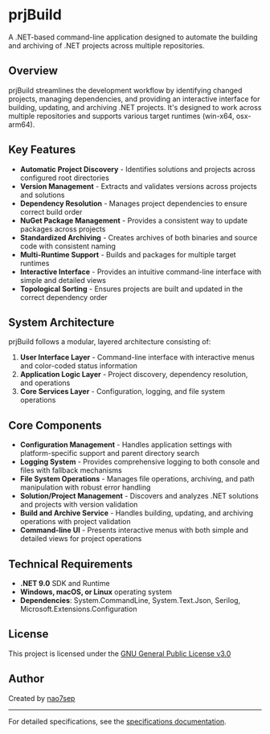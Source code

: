 ﻿# prjBuild

A .NET-based command-line application designed to automate the building and archiving of .NET projects across multiple repositories.

## Overview

prjBuild streamlines the development workflow by identifying changed projects, managing dependencies, and providing an interactive interface for building, updating, and archiving .NET projects. It's designed to work across multiple repositories and supports various target runtimes (win-x64, osx-arm64).

## Key Features

- **Automatic Project Discovery** - Identifies solutions and projects across configured root directories
- **Version Management** - Extracts and validates versions across projects and solutions
- **Dependency Resolution** - Manages project dependencies to ensure correct build order
- **NuGet Package Management** - Provides a consistent way to update packages across projects
- **Standardized Archiving** - Creates archives of both binaries and source code with consistent naming
- **Multi-Runtime Support** - Builds and packages for multiple target runtimes
- **Interactive Interface** - Provides an intuitive command-line interface with simple and detailed views
- **Topological Sorting** - Ensures projects are built and updated in the correct dependency order

## System Architecture

prjBuild follows a modular, layered architecture consisting of:

1. **User Interface Layer** - Command-line interface with interactive menus and color-coded status information
2. **Application Logic Layer** - Project discovery, dependency resolution, and operations
3. **Core Services Layer** - Configuration, logging, and file system operations

## Core Components

- **Configuration Management** - Handles application settings with platform-specific support and parent directory search
- **Logging System** - Provides comprehensive logging to both console and files with fallback mechanisms
- **File System Operations** - Manages file operations, archiving, and path manipulation with robust error handling
- **Solution/Project Management** - Discovers and analyzes .NET solutions and projects with version validation
- **Build and Archive Service** - Handles building, updating, and archiving operations with project validation
- **Command-line UI** - Presents interactive menus with both simple and detailed views for project operations

## Technical Requirements

- **.NET 9.0** SDK and Runtime
- **Windows, macOS, or Linux** operating system
- **Dependencies**: System.CommandLine, System.Text.Json, Serilog, Microsoft.Extensions.Configuration

## License

This project is licensed under the [GNU General Public License v3.0](LICENSE)

## Author

Created by [nao7sep](https://github.com/nao7sep)

---

For detailed specifications, see the [specifications documentation](specs/prjbuild-v0.3-specifications.md).